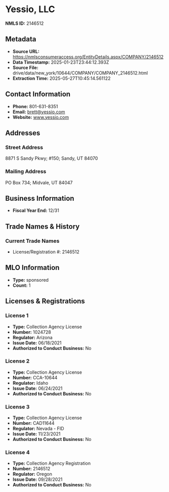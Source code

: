 # Yessio, LLC

**NMLS ID:** 2146512

## Metadata
- **Source URL:** https://nmlsconsumeraccess.org/EntityDetails.aspx/COMPANY/2146512
- **Data Timestamp:** 2025-01-23T23:44:12.393Z
- **Source File:** drive/data/new_york/10644/COMPANY/COMPANY_2146512.html
- **Extraction Time:** 2025-05-27T10:45:14.561122

## Contact Information
- **Phone:** 801-631-8351
- **Email:** brett@yessio.com
- **Website:** www.yessio.com

## Addresses
### Street Address
8871 S Sandy Pkwy; #150; Sandy, UT 84070

### Mailing Address
PO Box 734; Midvale, UT 84047

## Business Information
- **Fiscal Year End:** 12/31

## Trade Names & History
### Current Trade Names
- License/Registration #: 2146512

## MLO Information
- **Type:** sponsored
- **Count:** 1

## Licenses & Registrations

### License 1
- **Type:** Collection Agency License
- **Number:** 1024728
- **Regulator:** Arizona
- **Issue Date:** 06/18/2021
- **Authorized to Conduct Business:** No

### License 2
- **Type:** Collection Agency License
- **Number:** CCA-10644
- **Regulator:** Idaho
- **Issue Date:** 06/24/2021
- **Authorized to Conduct Business:** No

### License 3
- **Type:** Collection Agency License
- **Number:** CAD11644
- **Regulator:** Nevada - FID
- **Issue Date:** 11/23/2021
- **Authorized to Conduct Business:** No

### License 4
- **Type:** Collection Agency Registration
- **Number:** 2146512
- **Regulator:** Oregon
- **Issue Date:** 09/28/2021
- **Authorized to Conduct Business:** No
